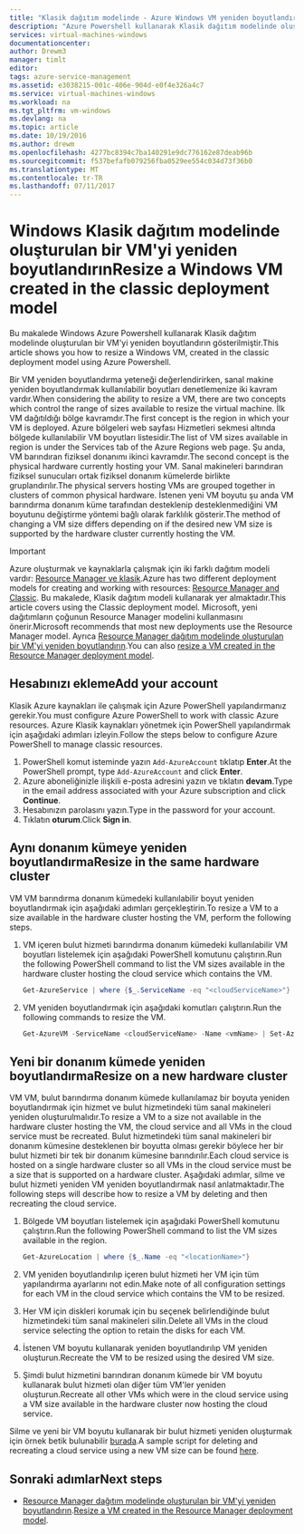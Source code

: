 ```yaml
---
title: "Klasik dağıtım modelinde - Azure Windows VM yeniden boyutlandırmak | Microsoft Docs"
description: "Azure Powershell kullanarak Klasik dağıtım modelinde oluşturulmuş bir Windows sanal makine yeniden boyutlandırın."
services: virtual-machines-windows
documentationcenter: 
author: Drewm3
manager: timlt
editor: 
tags: azure-service-management
ms.assetid: e3038215-001c-406e-904d-e0f4e326a4c7
ms.service: virtual-machines-windows
ms.workload: na
ms.tgt_pltfrm: vm-windows
ms.devlang: na
ms.topic: article
ms.date: 10/19/2016
ms.author: drewm
ms.openlocfilehash: 4277bc8394c7ba140291e9dc776162e87deab96b
ms.sourcegitcommit: f537befafb079256fba0529ee554c034d73f36b0
ms.translationtype: MT
ms.contentlocale: tr-TR
ms.lasthandoff: 07/11/2017
---
```

# <a name="resize-a-windows-vm-created-in-the-classic-deployment-model"></a><span data-ttu-id="20519-103">Windows Klasik dağıtım modelinde oluşturulan bir VM'yi yeniden boyutlandırın</span><span class="sxs-lookup"><span data-stu-id="20519-103">Resize a Windows VM created in the classic deployment model</span></span>
<span data-ttu-id="20519-104">Bu makalede Windows Azure Powershell kullanarak Klasik dağıtım modelinde oluşturulan bir VM'yi yeniden boyutlandırın gösterilmiştir.</span><span class="sxs-lookup"><span data-stu-id="20519-104">This article shows you how to resize a Windows VM, created in the classic deployment model using Azure Powershell.</span></span>

<span data-ttu-id="20519-105">Bir VM yeniden boyutlandırma yeteneği değerlendirirken, sanal makine yeniden boyutlandırmak kullanılabilir boyutları denetlemenize iki kavram vardır.</span><span class="sxs-lookup"><span data-stu-id="20519-105">When considering the ability to resize a VM, there are two concepts which control the range of sizes available to resize the virtual machine.</span></span> <span data-ttu-id="20519-106">İlk VM dağıtıldığı bölge kavramdır.</span><span class="sxs-lookup"><span data-stu-id="20519-106">The first concept is the region in which your VM is deployed.</span></span> <span data-ttu-id="20519-107">Azure bölgeleri web sayfası Hizmetleri sekmesi altında bölgede kullanılabilir VM boyutları listesidir.</span><span class="sxs-lookup"><span data-stu-id="20519-107">The list of VM sizes available in region is under the Services tab of the Azure Regions web page.</span></span> <span data-ttu-id="20519-108">Şu anda, VM barındıran fiziksel donanımı ikinci kavramdır.</span><span class="sxs-lookup"><span data-stu-id="20519-108">The second concept is the physical hardware currently hosting your VM.</span></span> <span data-ttu-id="20519-109">Sanal makineleri barındıran fiziksel sunucuları ortak fiziksel donanım kümelerde birlikte gruplandırılır.</span><span class="sxs-lookup"><span data-stu-id="20519-109">The physical servers hosting VMs are grouped together in clusters of common physical hardware.</span></span> <span data-ttu-id="20519-110">İstenen yeni VM boyutu şu anda VM barındırma donanım küme tarafından desteklenip desteklenmediğini VM boyutunu değiştirme yöntemi bağlı olarak farklılık gösterir.</span><span class="sxs-lookup"><span data-stu-id="20519-110">The method of changing a VM size differs depending on if the desired new VM size is supported by the hardware cluster currently hosting the VM.</span></span>

> [!IMPORTANT] 
> <span data-ttu-id="20519-111">Azure oluşturmak ve kaynaklarla çalışmak için iki farklı dağıtım modeli vardır: [Resource Manager ve klasik](../../../resource-manager-deployment-model.md).</span><span class="sxs-lookup"><span data-stu-id="20519-111">Azure has two different deployment models for creating and working with resources: [Resource Manager and Classic](../../../resource-manager-deployment-model.md).</span></span> <span data-ttu-id="20519-112">Bu makalede, Klasik dağıtım modeli kullanarak yer almaktadır.</span><span class="sxs-lookup"><span data-stu-id="20519-112">This article covers using the Classic deployment model.</span></span> <span data-ttu-id="20519-113">Microsoft, yeni dağıtımların çoğunun Resource Manager modelini kullanmasını önerir.</span><span class="sxs-lookup"><span data-stu-id="20519-113">Microsoft recommends that most new deployments use the Resource Manager model.</span></span> <span data-ttu-id="20519-114">Ayrıca [Resource Manager dağıtım modelinde oluşturulan bir VM'yi yeniden boyutlandırın](../resize-vm.md?toc=%2fazure%2fvirtual-machines%2fwindows%2ftoc.json).</span><span class="sxs-lookup"><span data-stu-id="20519-114">You can also [resize a VM created in the Resource Manager deployment model](../resize-vm.md?toc=%2fazure%2fvirtual-machines%2fwindows%2ftoc.json).</span></span>

## <a name="add-your-account"></a><span data-ttu-id="20519-115">Hesabınızı ekleme</span><span class="sxs-lookup"><span data-stu-id="20519-115">Add your account</span></span>
<span data-ttu-id="20519-116">Klasik Azure kaynakları ile çalışmak için Azure PowerShell yapılandırmanız gerekir.</span><span class="sxs-lookup"><span data-stu-id="20519-116">You must configure Azure PowerShell to work with classic Azure resources.</span></span> <span data-ttu-id="20519-117">Azure Klasik kaynakları yönetmek için PowerShell yapılandırmak için aşağıdaki adımları izleyin.</span><span class="sxs-lookup"><span data-stu-id="20519-117">Follow the steps below to configure Azure PowerShell to manage classic resources.</span></span>

1. <span data-ttu-id="20519-118">PowerShell komut isteminde yazın `Add-AzureAccount` tıklatıp **Enter**.</span><span class="sxs-lookup"><span data-stu-id="20519-118">At the PowerShell prompt, type `Add-AzureAccount` and click **Enter**.</span></span> 
2. <span data-ttu-id="20519-119">Azure aboneliğinizle ilişkili e-posta adresini yazın ve tıklatın **devam**.</span><span class="sxs-lookup"><span data-stu-id="20519-119">Type in the email address associated with your Azure subscription and click **Continue**.</span></span> 
3. <span data-ttu-id="20519-120">Hesabınızın parolasını yazın.</span><span class="sxs-lookup"><span data-stu-id="20519-120">Type in the password for your account.</span></span> 
4. <span data-ttu-id="20519-121">Tıklatın **oturum**.</span><span class="sxs-lookup"><span data-stu-id="20519-121">Click **Sign in**.</span></span> 

## <a name="resize-in-the-same-hardware-cluster"></a><span data-ttu-id="20519-122">Aynı donanım kümeye yeniden boyutlandırma</span><span class="sxs-lookup"><span data-stu-id="20519-122">Resize in the same hardware cluster</span></span>
<span data-ttu-id="20519-123">VM VM barındırma donanım kümedeki kullanılabilir boyut yeniden boyutlandırmak için aşağıdaki adımları gerçekleştirin.</span><span class="sxs-lookup"><span data-stu-id="20519-123">To resize a VM to a size available in the hardware cluster hosting the VM, perform the following steps.</span></span>

1. <span data-ttu-id="20519-124">VM içeren bulut hizmeti barındırma donanım kümedeki kullanılabilir VM boyutları listelemek için aşağıdaki PowerShell komutunu çalıştırın.</span><span class="sxs-lookup"><span data-stu-id="20519-124">Run the following PowerShell command to list the VM sizes available in the hardware cluster hosting the cloud service which contains the VM.</span></span>
   
    ```powershell
    Get-AzureService | where {$_.ServiceName -eq "<cloudServiceName>"}
    ```
2. <span data-ttu-id="20519-125">VM yeniden boyutlandırmak için aşağıdaki komutları çalıştırın.</span><span class="sxs-lookup"><span data-stu-id="20519-125">Run the following commands to resize the VM.</span></span>
   
    ```powershell
    Get-AzureVM -ServiceName <cloudServiceName> -Name <vmName> | Set-AzureVMSize -InstanceSize <newVMSize> | Update-AzureVM
    ```

## <a name="resize-on-a-new-hardware-cluster"></a><span data-ttu-id="20519-126">Yeni bir donanım kümede yeniden boyutlandırma</span><span class="sxs-lookup"><span data-stu-id="20519-126">Resize on a new hardware cluster</span></span>
<span data-ttu-id="20519-127">VM VM, bulut barındırma donanım kümede kullanılamaz bir boyuta yeniden boyutlandırmak için hizmet ve bulut hizmetindeki tüm sanal makineleri yeniden oluşturulmalıdır.</span><span class="sxs-lookup"><span data-stu-id="20519-127">To resize a VM to a size not available in the hardware cluster hosting the VM, the cloud service and all VMs in the cloud service must be recreated.</span></span> <span data-ttu-id="20519-128">Bulut hizmetindeki tüm sanal makineleri bir donanım kümesine desteklenen bir boyutta olması gerekir böylece her bir bulut hizmeti bir tek bir donanım kümesine barındırılır.</span><span class="sxs-lookup"><span data-stu-id="20519-128">Each cloud service is hosted on a single hardware cluster so all VMs in the cloud service must be a size that is supported on a hardware cluster.</span></span> <span data-ttu-id="20519-129">Aşağıdaki adımlar, silme ve bulut hizmeti yeniden VM yeniden boyutlandırmak nasıl anlatmaktadır.</span><span class="sxs-lookup"><span data-stu-id="20519-129">The following steps will describe how to resize a VM by deleting and then recreating the cloud service.</span></span>

1. <span data-ttu-id="20519-130">Bölgede VM boyutları listelemek için aşağıdaki PowerShell komutunu çalıştırın.</span><span class="sxs-lookup"><span data-stu-id="20519-130">Run the following PowerShell command to list the VM sizes available in the region.</span></span> 
   
    ```powershell
    Get-AzureLocation | where {$_.Name -eq "<locationName>"}
    ```
2. <span data-ttu-id="20519-131">VM yeniden boyutlandırılıp içeren bulut hizmeti her VM için tüm yapılandırma ayarlarını not edin.</span><span class="sxs-lookup"><span data-stu-id="20519-131">Make note of all configuration settings for each VM in the cloud service which contains the VM to be resized.</span></span> 
3. <span data-ttu-id="20519-132">Her VM için diskleri korumak için bu seçenek belirlendiğinde bulut hizmetindeki tüm sanal makineleri silin.</span><span class="sxs-lookup"><span data-stu-id="20519-132">Delete all VMs in the cloud service selecting the option to retain the disks for each VM.</span></span>
4. <span data-ttu-id="20519-133">İstenen VM boyutu kullanarak yeniden boyutlandırılıp VM yeniden oluşturun.</span><span class="sxs-lookup"><span data-stu-id="20519-133">Recreate the VM to be resized using the desired VM size.</span></span>
5. <span data-ttu-id="20519-134">Şimdi bulut hizmetini barındıran donanım kümede bir VM boyutu kullanarak bulut hizmeti olan diğer tüm VM'ler yeniden oluşturun.</span><span class="sxs-lookup"><span data-stu-id="20519-134">Recreate all other VMs which were in the cloud service using a VM size available in the hardware cluster now hosting the cloud service.</span></span>

<span data-ttu-id="20519-135">Silme ve yeni bir VM boyutu kullanarak bir bulut hizmeti yeniden oluşturmak için örnek betik bulunabilir [burada](https://github.com/Azure/azure-vm-scripts).</span><span class="sxs-lookup"><span data-stu-id="20519-135">A sample script for deleting and recreating a cloud service using a new VM size can be found [here](https://github.com/Azure/azure-vm-scripts).</span></span> 

## <a name="next-steps"></a><span data-ttu-id="20519-136">Sonraki adımlar</span><span class="sxs-lookup"><span data-stu-id="20519-136">Next steps</span></span>
* <span data-ttu-id="20519-137">[Resource Manager dağıtım modelinde oluşturulan bir VM'yi yeniden boyutlandırın](../resize-vm.md?toc=%2fazure%2fvirtual-machines%2fwindows%2ftoc.json).</span><span class="sxs-lookup"><span data-stu-id="20519-137">[Resize a VM created in the Resource Manager deployment model](../resize-vm.md?toc=%2fazure%2fvirtual-machines%2fwindows%2ftoc.json).</span></span>

